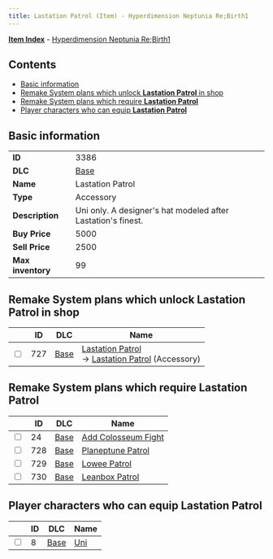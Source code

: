 ```yaml
---
title: Lastation Patrol (Item) - Hyperdimension Neptunia Re;Birth1
---
```


[**Item Index**](/neptunia/rb1/item/index.html) - [Hyperdimension Neptunia Re;Birth1](/neptunia/rb1)

## Contents

- [Basic information](#basic-information)
- [Remake System plans which unlock **Lastation Patrol** in shop](#remake-system-plans-which-unlock-lastation-patrol-in-shop)
- [Remake System plans which require **Lastation Patrol**](#remake-system-plans-which-require-lastation-patrol)
- [Player characters who can equip **Lastation Patrol**](#player-characters-who-can-equip-lastation-patrol)

## Basic information

|   |   |
| -- | -- |
| **ID** | 3386 |
| **DLC** | [Base](/neptunia/rb1/dlc/1-base.html) |
| **Name** | Lastation Patrol |
| **Type** | Accessory |
| **Description** | Uni only. A designer's hat modeled after Lastation's finest. |
| **Buy Price** | 5000 |
| **Sell Price** | 2500 |
| **Max inventory** | 99 |


## Remake System plans which unlock **Lastation Patrol** in shop

|    | ID | DLC | Name |
| -- | -- | --- | ---- |
| <input type="checkbox" id="rb1-remake-1-727" class="trackbox" /> | 727 | [Base](/neptunia/rb1/dlc/1-base.html) | [Lastation Patrol](/neptunia/rb1/remake/1-727-lastation-patrol.html)<br /> → [Lastation Patrol](/neptunia/rb1/item/1-3386-lastation-patrol.html) (Accessory) |


## Remake System plans which require **Lastation Patrol**

|    | ID | DLC | Name |
| -- | -- | --- | ---- |
| <input type="checkbox" id="rb1-quest-1-24" class="trackbox" /> | 24 | [Base](/neptunia/rb1/dlc/1-base.html) | [Add Colosseum Fight](/neptunia/rb1/quest/1-24-add-colosseum-fight.html) |
| <input type="checkbox" id="rb1-quest-1-728" class="trackbox" /> | 728 | [Base](/neptunia/rb1/dlc/1-base.html) | [Planeptune Patrol](/neptunia/rb1/quest/1-728-planeptune-patrol.html) |
| <input type="checkbox" id="rb1-quest-1-729" class="trackbox" /> | 729 | [Base](/neptunia/rb1/dlc/1-base.html) | [Lowee Patrol](/neptunia/rb1/quest/1-729-lowee-patrol.html) |
| <input type="checkbox" id="rb1-quest-1-730" class="trackbox" /> | 730 | [Base](/neptunia/rb1/dlc/1-base.html) | [Leanbox Patrol](/neptunia/rb1/quest/1-730-leanbox-patrol.html) |


## Player characters who can equip **Lastation Patrol**

|    | ID | DLC | Name |
| -- | -- | --- | ---- |
| <input type="checkbox" id="rb1-player-1-8" class="trackbox" /> | 8 | [Base](/neptunia/rb1/dlc/1-base.html) | [Uni](/neptunia/rb1/player/1-8-uni.html) |
